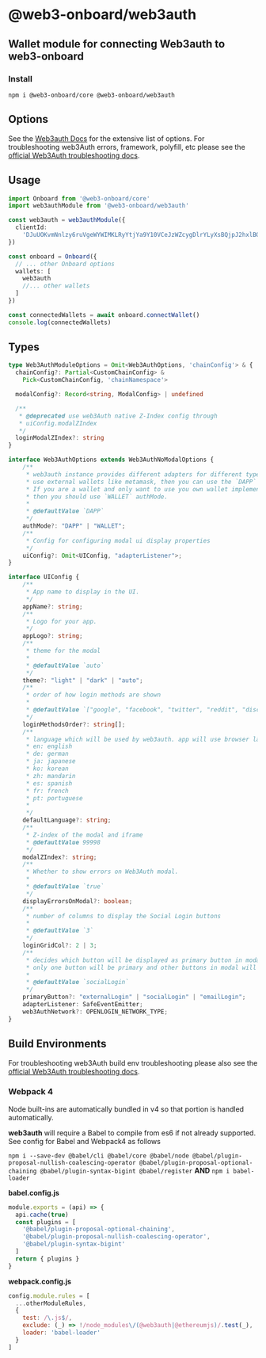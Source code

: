 # @web3-onboard/web3auth

## Wallet module for connecting Web3auth to web3-onboard

### Install

`npm i @web3-onboard/core @web3-onboard/web3auth`

## Options

See the [Web3auth Docs](https://docs.web3auth.io/api-reference/web/plugnplay) for the extensive list of options.
For troubleshooting web3Auth errors, framework, polyfill, etc please see the [official Web3Auth troubleshooting docs](https://web3auth.io/docs/troubleshooting/webpack-issues).

## Usage

```typescript
import Onboard from '@web3-onboard/core'
import web3authModule from '@web3-onboard/web3auth'

const web3auth = web3authModule({
  clientId:
    'DJuUOKvmNnlzy6ruVgeWYWIMKLRyYtjYa9Y10VCeJzWZcygDlrYLyXsBQjpJ2hxlBO9dnl8t9GmAC2qOP5vnIGo'
})

const onboard = Onboard({
  // ... other Onboard options
  wallets: [
    web3auth
    //... other wallets
  ]
})

const connectedWallets = await onboard.connectWallet()
console.log(connectedWallets)
```

## Types

```typescript
type Web3AuthModuleOptions = Omit<Web3AuthOptions, 'chainConfig'> & {
  chainConfig?: Partial<CustomChainConfig> &
    Pick<CustomChainConfig, 'chainNamespace'>

  modalConfig?: Record<string, ModalConfig> | undefined

  /**
   * @deprecated use web3Auth native Z-Index config through
   * uiConfig.modalZIndex
   */
  loginModalZIndex?: string
}

interface Web3AuthOptions extends Web3AuthNoModalOptions {
    /**
     * web3auth instance provides different adapters for different type of usages. If you are dapp and want to
     * use external wallets like metamask, then you can use the `DAPP` authMode.
     * If you are a wallet and only want to use you own wallet implementations along with openlogin,
     * then you should use `WALLET` authMode.
     *
     * @defaultValue `DAPP`
     */
    authMode?: "DAPP" | "WALLET";
    /**
     * Config for configuring modal ui display properties
     */
    uiConfig?: Omit<UIConfig, "adapterListener">;
}

interface UIConfig {
    /**
     * App name to display in the UI.
     */
    appName?: string;
    /**
     * Logo for your app.
     */
    appLogo?: string;
    /**
     * theme for the modal
     *
     * @defaultValue `auto`
     */
    theme?: "light" | "dark" | "auto";
    /**
     * order of how login methods are shown
     *
     * @defaultValue `["google", "facebook", "twitter", "reddit", "discord", "twitch", "apple", "line", "github", "kakao", "linkedin", "weibo", "wechat", "email_passwordless"]`
     */
    loginMethodsOrder?: string[];
    /**
     * language which will be used by web3auth. app will use browser language if not specified. if language is not supported it will use "en"
     * en: english
     * de: german
     * ja: japanese
     * ko: korean
     * zh: mandarin
     * es: spanish
     * fr: french
     * pt: portuguese
     *
     */
    defaultLanguage?: string;
    /**
     * Z-index of the modal and iframe
     * @defaultValue 99998
     */
    modalZIndex?: string;
    /**
     * Whether to show errors on Web3Auth modal.
     *
     * @defaultValue `true`
     */
    displayErrorsOnModal?: boolean;
    /**
     * number of columns to display the Social Login buttons
     *
     * @defaultValue `3`
     */
    loginGridCol?: 2 | 3;
    /**
     * decides which button will be displayed as primary button in modal
     * only one button will be primary and other buttons in modal will be secondary
     *
     * @defaultValue `socialLogin`
     */
    primaryButton?: "externalLogin" | "socialLogin" | "emailLogin";
    adapterListener: SafeEventEmitter;
    web3AuthNetwork?: OPENLOGIN_NETWORK_TYPE;
}
```


## Build Environments
For troubleshooting web3Auth build env troubleshooting please also see the [official Web3Auth troubleshooting docs](https://web3auth.io/docs/troubleshooting/webpack-issues).
### Webpack 4

Node built-ins are automatically bundled in v4 so that portion is handled automatically.

**web3auth** will require a Babel to compile from es6 if not already supported. See config for Babel and Webpack4 as follows

`npm i --save-dev @babel/cli @babel/core @babel/node @babel/plugin-proposal-nullish-coalescing-operator @babel/plugin-proposal-optional-chaining @babel/plugin-syntax-bigint @babel/register`
**AND**
`npm i babel-loader`

**babel.config.js**

```javascript
module.exports = (api) => {
  api.cache(true)
  const plugins = [
    '@babel/plugin-proposal-optional-chaining',
    '@babel/plugin-proposal-nullish-coalescing-operator',
    '@babel/plugin-syntax-bigint'
  ]
  return { plugins }
}
```

**webpack.config.js**

```javascript
config.module.rules = [
  ...otherModuleRules,
  {
    test: /\.js$/,
    exclude: (_) => !/node_modules\/(@web3auth|@ethereumjs)/.test(_),
    loader: 'babel-loader'
  }
]
```